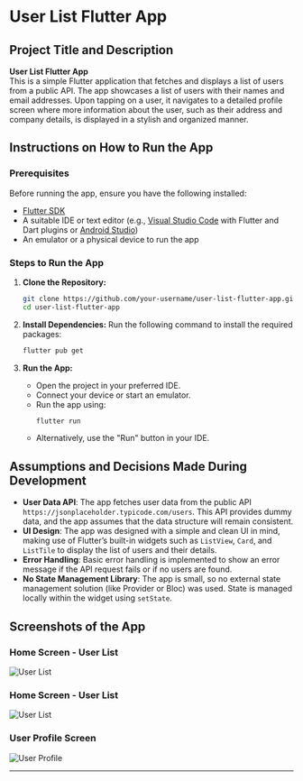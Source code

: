 # User List Flutter App

## Project Title and Description

**User List Flutter App**  
This is a simple Flutter application that fetches and displays a list of users from a public API. The app showcases a list of users with their names and email addresses. Upon tapping on a user, it navigates to a detailed profile screen where more information about the user, such as their address and company details, is displayed in a stylish and organized manner.

## Instructions on How to Run the App

### Prerequisites

Before running the app, ensure you have the following installed:
- [Flutter SDK](https://flutter.dev/docs/get-started/install)
- A suitable IDE or text editor (e.g., [Visual Studio Code](https://code.visualstudio.com/) with Flutter and Dart plugins or [Android Studio](https://developer.android.com/studio))
- An emulator or a physical device to run the app

### Steps to Run the App

1. **Clone the Repository:**
   ```bash
   git clone https://github.com/your-username/user-list-flutter-app.git
   cd user-list-flutter-app
   ```

2. **Install Dependencies:**
   Run the following command to install the required packages:
   ```bash
   flutter pub get
   ```

3. **Run the App:**
    - Open the project in your preferred IDE.
    - Connect your device or start an emulator.
    - Run the app using:
      ```bash
      flutter run
      ```
    - Alternatively, use the "Run" button in your IDE.

## Assumptions and Decisions Made During Development

- **User Data API**: The app fetches user data from the public API `https://jsonplaceholder.typicode.com/users`. This API provides dummy data, and the app assumes that the data structure will remain consistent.
- **UI Design**: The app was designed with a simple and clean UI in mind, making use of Flutter’s built-in widgets such as `ListView`, `Card`, and `ListTile` to display the list of users and their details.
- **Error Handling**: Basic error handling is implemented to show an error message if the API request fails or if no users are found.
- **No State Management Library**: The app is small, so no external state management solution (like Provider or Bloc) was used. State is managed locally within the widget using `setState`.

## Screenshots of the App

### Home Screen - User List

![User List](screenshots/all_user_list.jpeg)
### Home Screen - User List

![User List](screenshots/page_refresh.jpeg)

### User Profile Screen

![User Profile](screenshots/user_profile.jpeg)

---